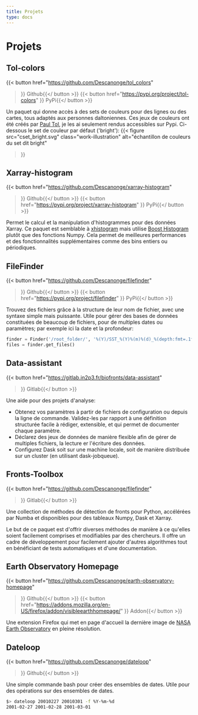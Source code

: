 ```yaml
---
title: Projets
type: docs
---
```


# Projets

## Tol-colors

{{< button href="https://github.com/Descanonge/tol_colors"
>}}<i class="fa fa-github"></i> Github{{</ button >}}
{{< button href="https://pypi.org/project/tol-colors"
>}}<i class="fa-brands fa-python"></i> PyPi{{</ button >}}

Un paquet qui donne accès à des sets de couleurs pour des lignes ou des cartes, tous adaptés aux personnes daltoniennes.
Ces jeux de couleurs ont été créés par [Paul Tol](https://personal.sron.nl/~pault/), je les ai seulement rendus accessibles sur Pypi.
Ci-dessous le set de couleur par défaut ('bright'):
{{< figure 
    src="cset_bright.svg"
    class="work-illustration"
    alt="échantillon de couleurs du set dit bright"
>}}

## Xarray-histogram

{{< button href="https://github.com/Descanonge/xarray-histogram"
>}}<i class="fa fa-github"></i> Github{{</ button >}}
{{< button href="https://pypi.org/project/xarray-histogram"
>}}<i class="fa-brands fa-python"></i> PyPi{{</ button >}}

Permet le calcul et la manipulation d'histogrammes pour des données Xarray.
Ce paquet est semblable à [xhistogram](https://xhistogram.readthedocs.io/) mais utilise [Boost Histogram](https://boost-histogram.readthedocs.io/) plutôt que des fonctions Numpy.
Cela permet de meilleures performances et des fonctionnalités supplémentaires comme des bins entiers ou périodiques.

## FileFinder

{{< button href="https://github.com/Descanonge/filefinder"
>}}<i class="fa fa-github"></i> Github{{</ button >}}
{{< button href="https://pypi.org/project/filefinder"
>}}<i class="fa-brands fa-python"></i> PyPi{{</ button >}}

Trouvez des fichiers grâce à la structure de leur nom de fichier, avec une syntaxe simple mais puissante.
Utile pour gérer des bases de données constituées de beaucoup de fichiers, pour de multiples dates ou paramètres; par exemple ici la date et la profondeur:
```python
finder = Finder('/root_folder/', '%(Y)/SST_%(Y)%(m)%(d)_%(depth:fmt=.1f).nc')
files = finder.get_files()
```

## Data-assistant

{{< button href="https://gitlab.in2p3.fr/biofronts/data-assistant"
>}}<i class="fa fa-gitlab"></i> Gitlab{{</ button >}}

Une aide pour des projets d'analyse:
- Obtenez vos paramètres à partir de fichiers de configuration ou depuis la ligne de commande. Validez-les par rapport à une définition structurée facile à rédiger, extensible, et qui permet de documenter chaque paramètre.
- Déclarez des jeux de données de manière flexible afin de gérer de multiples fichiers, la lecture er l'écriture des données.
- Configurez Dask soit sur une machine locale, soit de manière distribuée sur un cluster (en utilisant dask-jobqueue).

## Fronts-Toolbox

{{< button href="https://github.com/Descanonge/filefinder"
>}}<i class="fa fa-gitlab"></i> Gitlab{{</ button >}}

Une collection de méthodes de détection de fronts pour Python, accélérées par Numba et disponibles pour des tableaux Numpy, Dask et Xarray.

Le but de ce paquet est d'offrir diverses méthodes de manière à ce qu'elles soient facilement comprises et modifiables par des chercheurs. Il offre un cadre de développement pour facilement ajouter d'autres algorithmes tout en bénéficiant de tests automatiques et d'une documentation.

## Earth Observatory Homepage

{{< button href="https://github.com/Descanonge/earth-observatory-homepage"
>}}<i class="fa fa-github"></i> Github{{</ button >}}
{{< button href="https://addons.mozilla.org/en-US/firefox/addon/visibleearthhomepage/"
>}}<i class="fa fa-firefox"></i> Addon{{</ button >}}

Une extension Firefox qui met en page d'accueil la dernière image de [NASA Earth Observatory](https://earthobservatory.nasa.gov/topic/image-of-the-day) en pleine résolution.

## Dateloop

{{< button href="https://github.com/Descanonge/dateloop"
>}}<i class="fa fa-github"></i> Github{{</ button >}}

Une simple commande bash pour créer des ensembles de dates. Utile pour des opérations sur des ensembles de dates.
```sh
$> dateloop 20010227 20010301 -f %Y-%m-%d
2001-02-27 2001-02-28 2001-03-01
```
